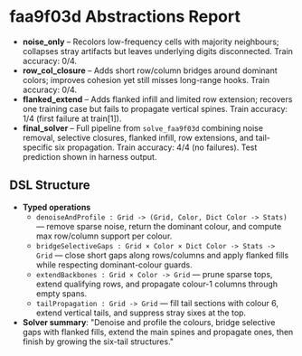 # faa9f03d Abstractions Report

- **noise_only** – Recolors low-frequency cells with majority neighbours; collapses stray artifacts but leaves underlying digits disconnected. Train accuracy: 0/4.
- **row_col_closure** – Adds short row/column bridges around dominant colors; improves cohesion yet still misses long-range hooks. Train accuracy: 0/4.
- **flanked_extend** – Adds flanked infill and limited row extension; recovers one training case but fails to propagate vertical spines. Train accuracy: 1/4 (first failure at train[1]).
- **final_solver** – Full pipeline from `solve_faa9f03d` combining noise removal, selective closures, flanked infill, row extensions, and tail-specific six propagation. Train accuracy: 4/4 (no failures). Test prediction shown in harness output.

## DSL Structure
- **Typed operations**
  - `denoiseAndProfile : Grid -> (Grid, Color, Dict Color -> Stats)` — remove sparse noise, return the dominant colour, and compute max row/column support per colour.
  - `bridgeSelectiveGaps : Grid × Color × Dict Color -> Stats -> Grid` — close short gaps along rows/columns and apply flanked fills while respecting dominant-colour guards.
  - `extendBackbones : Grid × Color -> Grid` — prune sparse tops, extend qualifying rows, and propagate colour-1 columns through empty spans.
  - `tailPropagation : Grid -> Grid` — fill tail sections with colour 6, extend vertical tails, and suppress stray sixes at the top.
- **Solver summary**: "Denoise and profile the colours, bridge selective gaps with flanked fills, extend the main spines and propagate ones, then finish by growing the six-tail structures."
